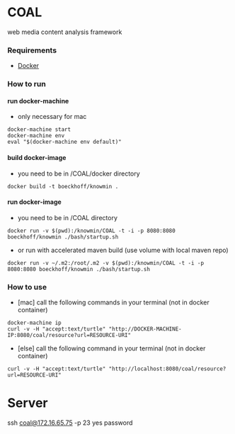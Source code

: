 # COAL
web media content analysis framework

### Requirements
- [Docker](https://docs.docker.com/engine/installation/)

### How to run

#### run docker-machine
- only necessary for mac
```
docker-machine start
docker-machine env
eval "$(docker-machine env default)"
```

#### build docker-image
- you need to be in /COAL/docker directory
```
docker build -t boeckhoff/knowmin .
```

#### run docker-image
- you need to be in /COAL directory
```
docker run -v $(pwd):/knowmin/COAL -t -i -p 8080:8080 boeckhoff/knowmin ./bash/startup.sh
```
- or run with accelerated maven build (use volume with local maven repo) 
```
docker run -v ~/.m2:/root/.m2 -v $(pwd):/knowmin/COAL -t -i -p 8080:8080 boeckhoff/knowmin ./bash/startup.sh
```
### How to use
- [mac] call the following commands in your terminal (not in docker container)
```
docker-machine ip
curl -v -H "accept:text/turtle" "http://DOCKER-MACHINE-IP:8080/coal/resource?url=RESOURCE-URI"
```

- [else] call the following command in your terminal (not in docker container)
```
curl -v -H "accept:text/turtle" "http://localhost:8080/coal/resource?url=RESOURCE-URI"
```

# Server

ssh coal@172.16.65.75 -p 23
yes
password